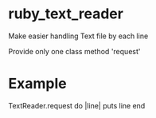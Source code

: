 ruby_text_reader
================

Make easier handling Text file by each line

Provide only one class method 'request'

Example
================

TextReader.request do |line|
  puts line
end